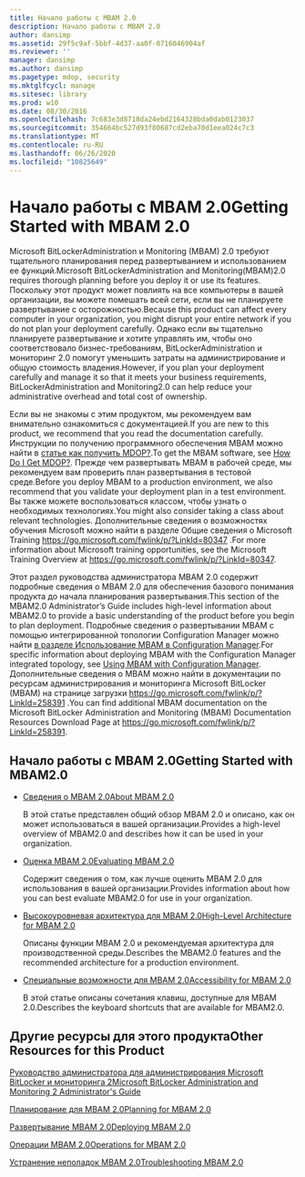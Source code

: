 ```yaml
---
title: Начало работы с MBAM 2.0
description: Начало работы с MBAM 2.0
author: dansimp
ms.assetid: 29f5c9af-5bbf-4d37-aa0f-0716046904af
ms.reviewer: ''
manager: dansimp
ms.author: dansimp
ms.pagetype: mdop, security
ms.mktglfcycl: manage
ms.sitesec: library
ms.prod: w10
ms.date: 08/30/2016
ms.openlocfilehash: 7c683e3d8718da24ebd2164328bda0dab0123037
ms.sourcegitcommit: 354664bc527d93f80687cd2eba70d1eea024c7c3
ms.translationtype: MT
ms.contentlocale: ru-RU
ms.lasthandoff: 06/26/2020
ms.locfileid: "10825649"
---
```

# <span data-ttu-id="8b0df-103">Начало работы с MBAM 2.0</span><span class="sxs-lookup"><span data-stu-id="8b0df-103">Getting Started with MBAM 2.0</span></span>


<span data-ttu-id="8b0df-104">Microsoft BitLockerAdministration и Monitoring (MBAM) 2.0 требуют тщательного планирования перед развертыванием и использованием ее функций.</span><span class="sxs-lookup"><span data-stu-id="8b0df-104">Microsoft BitLockerAdministration and Monitoring(MBAM)2.0 requires thorough planning before you deploy it or use its features.</span></span> <span data-ttu-id="8b0df-105">Поскольку этот продукт может повлиять на все компьютеры в вашей организации, вы можете помешать всей сети, если вы не планируете развертывание с осторожностью.</span><span class="sxs-lookup"><span data-stu-id="8b0df-105">Because this product can affect every computer in your organization, you might disrupt your entire network if you do not plan your deployment carefully.</span></span> <span data-ttu-id="8b0df-106">Однако если вы тщательно планируете развертывание и хотите управлять им, чтобы оно соответствовало бизнес-требованиям, BitLockerAdministration и мониторинг 2.0 помогут уменьшить затраты на администрирование и общую стоимость владения.</span><span class="sxs-lookup"><span data-stu-id="8b0df-106">However, if you plan your deployment carefully and manage it so that it meets your business requirements, BitLockerAdministration and Monitoring2.0 can help reduce your administrative overhead and total cost of ownership.</span></span>

<span data-ttu-id="8b0df-107">Если вы не знакомы с этим продуктом, мы рекомендуем вам внимательно ознакомиться с документацией.</span><span class="sxs-lookup"><span data-stu-id="8b0df-107">If you are new to this product, we recommend that you read the documentation carefully.</span></span> <span data-ttu-id="8b0df-108">Инструкции по получению программного обеспечения MBAM можно найти в [статье как получить MDOP?](https://go.microsoft.com/fwlink/p/?LinkId=322049).</span><span class="sxs-lookup"><span data-stu-id="8b0df-108">To get the MBAM software, see [How Do I Get MDOP?](https://go.microsoft.com/fwlink/p/?LinkId=322049).</span></span> <span data-ttu-id="8b0df-109">Прежде чем развертывать MBAM в рабочей среде, мы рекомендуем вам проверить план развертывания в тестовой среде.</span><span class="sxs-lookup"><span data-stu-id="8b0df-109">Before you deploy MBAM to a production environment, we also recommend that you validate your deployment plan in a test environment.</span></span> <span data-ttu-id="8b0df-110">Вы также можете воспользоваться классом, чтобы узнать о необходимых технологиях.</span><span class="sxs-lookup"><span data-stu-id="8b0df-110">You might also consider taking a class about relevant technologies.</span></span> <span data-ttu-id="8b0df-111">Дополнительные сведения о возможностях обучения Microsoft можно найти в разделе Общие сведения о Microsoft Training <https://go.microsoft.com/fwlink/p/?LinkId=80347> .</span><span class="sxs-lookup"><span data-stu-id="8b0df-111">For more information about Microsoft training opportunities, see the Microsoft Training Overview at <https://go.microsoft.com/fwlink/p/?LinkId=80347>.</span></span>

<span data-ttu-id="8b0df-112">Этот раздел руководства администратора MBAM 2.0 содержит подробные сведения о MBAM 2.0 для обеспечения базового понимания продукта до начала планирования развертывания.</span><span class="sxs-lookup"><span data-stu-id="8b0df-112">This section of the MBAM2.0 Administrator’s Guide includes high-level information about MBAM2.0 to provide a basic understanding of the product before you begin to plan deployment.</span></span> <span data-ttu-id="8b0df-113">Подробные сведения о развертывании MBAM с помощью интегрированной топологии Configuration Manager можно найти [в разделе Использование MBAM в Configuration Manager](using-mbam-with-configuration-manager.md).</span><span class="sxs-lookup"><span data-stu-id="8b0df-113">For specific information about deploying MBAM with the Configuration Manager integrated topology, see [Using MBAM with Configuration Manager](using-mbam-with-configuration-manager.md).</span></span> <span data-ttu-id="8b0df-114">Дополнительные сведения о MBAM можно найти в документации по ресурсам администрирования и мониторинга Microsoft BitLocker (MBAM) на странице загрузки <https://go.microsoft.com/fwlink/p/?LinkId=258391> .</span><span class="sxs-lookup"><span data-stu-id="8b0df-114">You can find additional MBAM documentation on the Microsoft BitLocker Administration and Monitoring (MBAM) Documentation Resources Download Page at <https://go.microsoft.com/fwlink/p/?LinkId=258391>.</span></span>

## <span data-ttu-id="8b0df-115">Начало работы с MBAM 2.0</span><span class="sxs-lookup"><span data-stu-id="8b0df-115">Getting Started with MBAM2.0</span></span>


-   [<span data-ttu-id="8b0df-116">Сведения о MBAM 2.0</span><span class="sxs-lookup"><span data-stu-id="8b0df-116">About MBAM 2.0</span></span>](about-mbam-20-mbam-2.md)

    <span data-ttu-id="8b0df-117">В этой статье представлен общий обзор MBAM 2.0 и описано, как он может использоваться в вашей организации.</span><span class="sxs-lookup"><span data-stu-id="8b0df-117">Provides a high-level overview of MBAM2.0 and describes how it can be used in your organization.</span></span>

-   [<span data-ttu-id="8b0df-118">Оценка MBAM 2.0</span><span class="sxs-lookup"><span data-stu-id="8b0df-118">Evaluating MBAM 2.0</span></span>](evaluating-mbam-20-mbam-2.md)

    <span data-ttu-id="8b0df-119">Содержит сведения о том, как лучше оценить MBAM 2.0 для использования в вашей организации.</span><span class="sxs-lookup"><span data-stu-id="8b0df-119">Provides information about how you can best evaluate MBAM2.0 for use in your organization.</span></span>

-   [<span data-ttu-id="8b0df-120">Высокоуровневая архитектура для MBAM 2.0</span><span class="sxs-lookup"><span data-stu-id="8b0df-120">High-Level Architecture for MBAM 2.0</span></span>](high-level-architecture-for-mbam-20-mbam-2.md)

    <span data-ttu-id="8b0df-121">Описаны функции MBAM 2.0 и рекомендуемая архитектура для производственной среды.</span><span class="sxs-lookup"><span data-stu-id="8b0df-121">Describes the MBAM2.0 features and the recommended architecture for a production environment.</span></span>

-   [<span data-ttu-id="8b0df-122">Специальные возможности для MBAM 2.0</span><span class="sxs-lookup"><span data-stu-id="8b0df-122">Accessibility for MBAM 2.0</span></span>](accessibility-for-mbam-20-mbam-2.md)

    <span data-ttu-id="8b0df-123">В этой статье описаны сочетания клавиш, доступные для MBAM 2.0.</span><span class="sxs-lookup"><span data-stu-id="8b0df-123">Describes the keyboard shortcuts that are available for MBAM2.0.</span></span>

## <a href="" id="other-resources-for-this-product-"></a><span data-ttu-id="8b0df-124">Другие ресурсы для этого продукта</span><span class="sxs-lookup"><span data-stu-id="8b0df-124">Other Resources for this Product</span></span>


[<span data-ttu-id="8b0df-125">Руководство администратора для администрирования Microsoft BitLocker и мониторинга 2</span><span class="sxs-lookup"><span data-stu-id="8b0df-125">Microsoft BitLocker Administration and Monitoring 2 Administrator's Guide</span></span>](index.md)

[<span data-ttu-id="8b0df-126">Планирование для MBAM 2.0</span><span class="sxs-lookup"><span data-stu-id="8b0df-126">Planning for MBAM 2.0</span></span>](planning-for-mbam-20-mbam-2.md)

[<span data-ttu-id="8b0df-127">Развертывание MBAM 2.0</span><span class="sxs-lookup"><span data-stu-id="8b0df-127">Deploying MBAM 2.0</span></span>](deploying-mbam-20-mbam-2.md)

[<span data-ttu-id="8b0df-128">Операции MBAM 2.0</span><span class="sxs-lookup"><span data-stu-id="8b0df-128">Operations for MBAM 2.0</span></span>](operations-for-mbam-20-mbam-2.md)

[<span data-ttu-id="8b0df-129">Устранение неполадок MBAM 2.0</span><span class="sxs-lookup"><span data-stu-id="8b0df-129">Troubleshooting MBAM 2.0</span></span>](troubleshooting-mbam-20-mbam-2.md)

 

 






